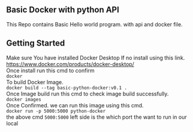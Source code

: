 <b> Basic Docker with python API</b>
---
This Repo contains Basic Hello world program. with api and docker file.

Getting Started
---
Make sure You have installed Docker Desktop If no install using this link.
https://www.docker.com/products/docker-desktop/  
Once install run this cmd to confirm  
<code>docker</code>  
To build Docker Image.  
<code>docker build --tag basic-python-docker:v0.1 .</code>  
Once Image build run this cmd to check image build successfully.  
<code>docker images</code>  
Once Confirmed. we can run this image using this cmd.  
<code>docker run -p 5000:5000 python-docker </code>  
the above cmd <code>5000:5000</code> left side is the which port the want to run in our local
